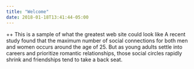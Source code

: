 ```yaml
---
title: "Welcome"
date: 2018-01-18T13:41:44-05:00
---
```



++
This is a sample of what the greatest web site could look like
A recent study found that the maximum number of social connections for both men and women occurs around the age of 25. But as young adults settle into careers and prioritize romantic relationships, those social circles rapidly shrink and friendships tend to take a back seat.
